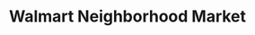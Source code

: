 ---
title: "Walmart Neighborhood Market"
url: /indianapolis/walmart-neighborhood-market/
shop: supermarket
---